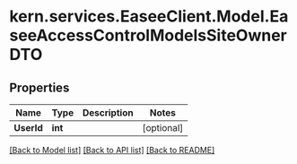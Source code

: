# kern.services.EaseeClient.Model.EaseeAccessControlModelsSiteOwnerDTO

## Properties

Name | Type | Description | Notes
------------ | ------------- | ------------- | -------------
**UserId** | **int** |  | [optional] 

[[Back to Model list]](../README.md#documentation-for-models) [[Back to API list]](../README.md#documentation-for-api-endpoints) [[Back to README]](../README.md)

